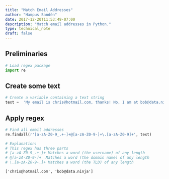 ```yaml
---
title: "Match Email Addresses"
author: "Hampus Sandén"
date: 2017-12-20T11:53:49-07:00
description: "Match email addresses in Python."
type: technical_note
draft: false
---
```

## Preliminaries


```python
# Load regex package
import re
```

## Create some text


```python
# Create a variable containing a text string
text =  'My email is chris@hotmail.com, thanks! No, I am at bob@data.ninja.'
```

## Apply regex


```python
# Find all email addresses
re.findall(r'[a-zA-Z0-9_.+-]+@[a-zA-Z0-9-]+\.[a-zA-Z0-9]+', text)

# Explanation:
# This regex has three parts
# [a-zA-Z0-9_.+-]+ Matches a word (the username) of any length
# @[a-zA-Z0-9-]+  Matches a word (the domain name) of any length
# \.[a-zA-Z0-9-.]+ Matches a word (the TLD) of any length
```




    ['chris@hotmail.com', 'bob@data.ninja']


